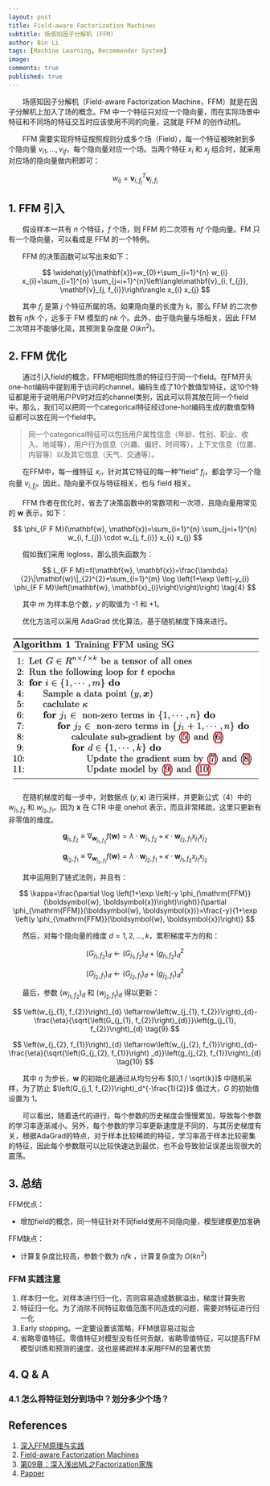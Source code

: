 ```yaml
---
layout: post
title: Field-aware Factorization Machines
subtitle: 场感知因子分解机 (FFM)
author: Bin Li
tags: [Machine Learning, Recommender System]
image: 
comments: true
published: true
---
```


　　场感知因子分解机（Field-aware Factorization Machine，FFM）就是在因子分解机上加入了场的概念。FM 中一个特征只对应一个隐向量，而在实际场景中特征和不同场的特征交互时应该使用不同的向量，这就是 FFM 的创作动机。

　　FFM 需要实现将特征按照规则分成多个场（Field），每一个特征被映射到多个隐向量 $v_{i 1}, \dots, v_{i f}$，每个隐向量对应一个场。当两个特征 $x_i$ 和 $x_j$ 组合时，就采用对应场的隐向量做内积即可：

$$
w_{i j}=\mathbf{v}_{i, f_{j}}^{T} \mathbf{v}_{j, f_{i}}
$$

## 1. FFM 引入
　　假设样本一共有 $n$ 个特征，$f$ 个场，则 FFM 的二次项有 $nf$ 个隐向量。FM 只有一个隐向量，可以看成是 FFM 的一个特例。

　　FFM 的决策函数可以写出来如下：

$$
\widehat{y}(\mathbf{x})=w_{0}+\sum_{i=1}^{n} w_{i} x_{i}+\sum_{i=1}^{n} \sum_{j=i+1}^{n}\left\langle\mathbf{v}_{i, f_{j}}, \mathbf{v}_{j, f_{i}}\right\rangle x_{i} x_{j}
$$

　　其中 $f_j$ 是第 $j$ 个特征所属的场。如果隐向量的长度为 $k$，那么 FFM 的二次参数有 $nfk$ 个，远多于 FM 模型的 $nk$ 个。此外，由于隐向量与场相关，因此 FFM 二次项并不能够化简，其预测复杂度是 $O(kn^2)$。


## 2. FFM 优化
　　通过引入field的概念，FFM吧相同性质的特征归于同一个field。在FM开头one-hot编码中提到用于访问的channel，编码生成了10个数值型特征，这10个特征都是用于说明用户PV时对应的channel类别，因此可以将其放在同一个field中。那么，我们可以把同一个categorical特征经过one-hot编码生成的数值型特征都可以放在同一个field中。

> 同一个categorical特征可以包括用户属性信息（年龄、性别、职业、收入、地域等），用户行为信息（兴趣、偏好、时间等），上下文信息（位置、内容等）以及其它信息（天气、交通等）。

　　在FFM中，每一维特征 $x_i$，针对其它特征的每一种”field” $f_j$，都会学习一个隐向量 $v_{i,f_j}$。因此，隐向量不仅与特征相关，也与 field 相关。


　　FFM 作者在优化时，省去了决策函数中的常数项和一次项，且隐向量用常见的 $\mathbf{w}$ 表示，如下：

$$
\phi_{F F M}(\mathbf{w}, \mathbf{x})=\sum_{i=1}^{n} \sum_{j=i+1}^{n} w_{i, f_{j}} \cdot w_{j, f_{i}} x_{i} x_{j}
$$

　　假如我们采用 logloss，那么损失函数为：

$$
L_{F F M}=f(\mathbf{w}, \mathbf{x})=\frac{\lambda}{2}\|\mathbf{w}\|_{2}^{2}+\sum_{i=1}^{m} \log \left(1+\exp \left(-y_{i} \phi_{F F M}\left(\mathbf{w}, \mathbf{x}_{i}\right)\right)\right) \tag{4}
$$

　　其中 $m$ 为样本总个数，$y$ 的取值为 -1 和 +1。

　　优化方法可以采用 AdaGrad 优化算法，基于随机梯度下降来进行。

![](/img/media/15831387863164.jpg)

　　在随机梯度的每一步中，对数据点 $(y, \mathbf{x})$ 进行采样，并更新公式（4）中的 $w_{j_1,f_2}$ 和 $w_{j_2,f_1}$。因为 $\mathbf{x}$ 在 CTR 中是 onehot 表示，而且非常稀疏，这里只更新有非零值的维度。

$$
\boldsymbol{g}_{j_{1}, f_{2}} \equiv \nabla_{\boldsymbol{w}_{j_{1}, f_{2}}} f(\boldsymbol{w})=\lambda \cdot \boldsymbol{w}_{j_{1}, f_{2}}+\kappa \cdot \boldsymbol{w}_{j_{2}, f_{1}} x_{j_{1}} x_{j_{2}} \tag{5}
$$

$$
\boldsymbol{g}_{j_{2}, f_{1}} \equiv \nabla_{\boldsymbol{w}_{j_{2}, f_{1}}} f(\boldsymbol{w})=\lambda \cdot \boldsymbol{w}_{j_{2}, f_{1}}+\kappa \cdot \boldsymbol{w}_{j_{1}, f_{2}} x_{j_{1}} x_{j_{2}} \tag{6}
$$

　　其中运用到了链式法则，并且有：

$$
\kappa=\frac{\partial \log \left(1+\exp \left(-y \phi_{\mathrm{FFM}}(\boldsymbol{w}, \boldsymbol{x})\right)\right)}{\partial \phi_{\mathrm{FFM}}(\boldsymbol{w}, \boldsymbol{x})}=\frac{-y}{1+\exp \left(y \phi_{\mathrm{FFM}}(\boldsymbol{w}, \boldsymbol{x})\right)}
$$

　　然后，对每个隐向量的维度 $d=1,2,\dots,k$，累积梯度平方的和：

$$
\left(G_{j_{1}, f_{2}}\right)_{d} \leftarrow\left(G_{j_{1}, f_{2}}\right)_{d}+\left(g_{j_{1}, f_{2}}\right)_{d}^{2} \tag{7}
$$

$$
\left(G_{j_{2}, f_{1}}\right)_{d} \leftarrow\left(G_{j_{2}, f_{1}}\right)_{d}+\left(g_{j_{2}, f_{1}}\right)_{d}^{2} \tag{8}
$$

　　最后，参数 $\left(w_{j_1, f_2}\right)_d$ 和 $\left(w_{j_2, f_1}\right)_d$ 得以更新：

$$
\left(w_{j_{1}, f_{2}}\right)_{d} \leftarrow\left(w_{j_{1}, f_{2}}\right)_{d}-\frac{\eta}{\sqrt{\left(G_{j_{1}, f_{2}}\right)_{d}}}\left(g_{j_{1}, f_{2}}\right)_{d} \tag{9}
$$

$$
\left(w_{j_{2}, f_{1}}\right)_{d} \leftarrow\left(w_{j_{2}, f_{1}}\right)_{d}-\frac{\eta}{\sqrt{\left(G_{j_{2}, f_{1}}\right) _d}}\left(g_{j_{2}, f_{1}}\right)_{d} \tag{10}
$$

　　其中 $\eta$ 为步长，$\mathbf{w}$ 的初始化是通过从均匀分布 $[0,1 / \sqrt{k}]$ 中随机采样，为了防止 $\left(G_{j_1, f_{2}}\right)_d^{-\frac{1}{2}}$ 值过大，$G$ 的初始值设置为 $1$。

　　可以看出，随着迭代的进行，每个参数的历史梯度会慢慢累加，导致每个参数的学习率逐渐减小。另外，每个参数的学习率更新速度是不同的，与其历史梯度有关，根据AdaGrad的特点，对于样本比较稀疏的特征，学习率高于样本比较密集的特征，因此每个参数既可以比较快速达到最优，也不会导致验证误差出现很大的震荡。


## 3. 总结
FFM优点：
* 增加field的概念，同一特征针对不同field使用不同隐向量，模型建模更加准确

FFM缺点：
* 计算复杂度比较高，参数个数为 $nfk$ ，计算复杂度为 $O(kn^2)$

### FFM 实践注意
1. 样本归一化。对样本进行归一化，否则容易造成数据溢出，梯度计算失败
2. 特征归一化。为了消除不同特征取值范围不同造成的问题，需要对特征进行归一化
3. Early stopping。一定要设置该策略，FFM很容易过拟合
4. 省略零值特征。零值特征对模型没有任何贡献，省略零值特征，可以提高FFM模型训练和预测的速度，这也是稀疏样本采用FFM的显著优势

## 4. Q & A
### 4.1 怎么将特征划分到场中？划分多少个场？


## References
1. [深入FFM原理与实践](https://tech.meituan.com/deep_understanding_of_ffm_principles_and_practices.html)
2. [Field-aware Factorization Machines](https://www.csie.ntu.edu.tw/~r01922136/slides/ffm.pdf)
3. [第09章：深入浅出ML之Factorization家族](http://www.52caml.com/head_first_ml/ml-chapter9-factorization-family/)
4. [Papper](/assets/papers/ffm.pdf)